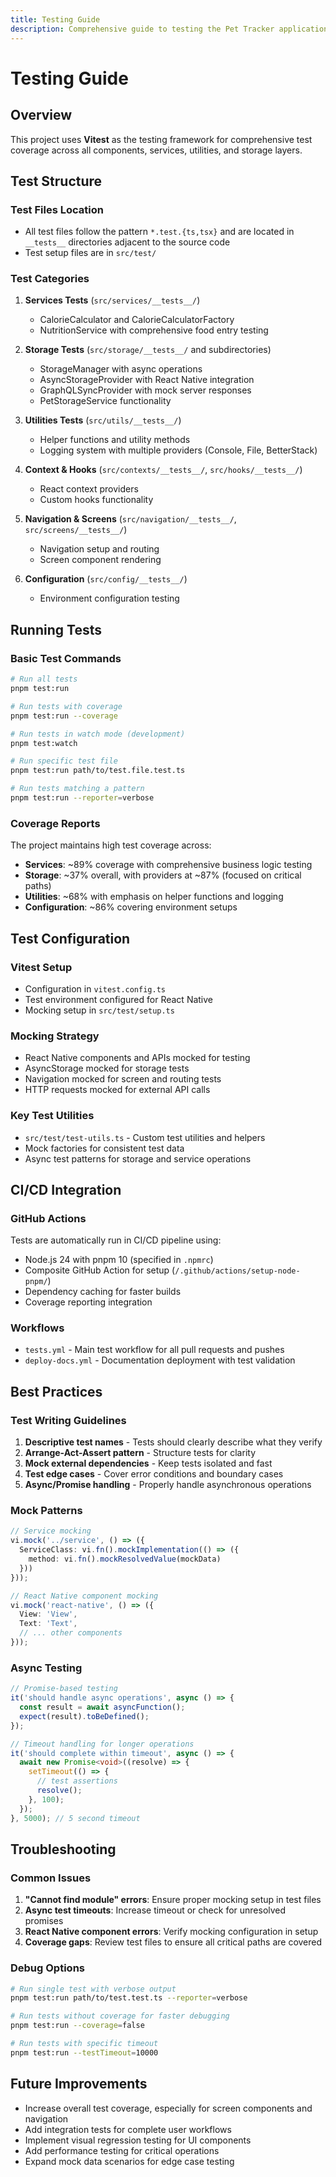 ```yaml
---
title: Testing Guide
description: Comprehensive guide to testing the Pet Tracker application
---
```


# Testing Guide

## Overview

This project uses **Vitest** as the testing framework for comprehensive test coverage across all components, services, utilities, and storage layers.

## Test Structure

### Test Files Location
- All test files follow the pattern `*.test.{ts,tsx}` and are located in `__tests__` directories adjacent to the source code
- Test setup files are in `src/test/`

### Test Categories

1. **Services Tests** (`src/services/__tests__/`)
   - CalorieCalculator and CalorieCalculatorFactory
   - NutritionService with comprehensive food entry testing

2. **Storage Tests** (`src/storage/__tests__/` and subdirectories)
   - StorageManager with async operations
   - AsyncStorageProvider with React Native integration
   - GraphQLSyncProvider with mock server responses
   - PetStorageService functionality

3. **Utilities Tests** (`src/utils/__tests__/`)
   - Helper functions and utility methods
   - Logging system with multiple providers (Console, File, BetterStack)

4. **Context & Hooks** (`src/contexts/__tests__/`, `src/hooks/__tests__/`)
   - React context providers
   - Custom hooks functionality

5. **Navigation & Screens** (`src/navigation/__tests__/`, `src/screens/__tests__/`)
   - Navigation setup and routing
   - Screen component rendering

6. **Configuration** (`src/config/__tests__/`)
   - Environment configuration testing

## Running Tests

### Basic Test Commands

```bash
# Run all tests
pnpm test:run

# Run tests with coverage
pnpm test:run --coverage

# Run tests in watch mode (development)
pnpm test:watch

# Run specific test file
pnpm test:run path/to/test.file.test.ts

# Run tests matching a pattern
pnpm test:run --reporter=verbose
```

### Coverage Reports

The project maintains high test coverage across:
- **Services**: ~89% coverage with comprehensive business logic testing
- **Storage**: ~37% overall, with providers at ~87% (focused on critical paths)
- **Utilities**: ~68% with emphasis on helper functions and logging
- **Configuration**: ~86% covering environment setups

## Test Configuration

### Vitest Setup
- Configuration in `vitest.config.ts`
- Test environment configured for React Native
- Mocking setup in `src/test/setup.ts`

### Mocking Strategy
- React Native components and APIs mocked for testing
- AsyncStorage mocked for storage tests
- Navigation mocked for screen and routing tests
- HTTP requests mocked for external API calls

### Key Test Utilities
- `src/test/test-utils.ts` - Custom test utilities and helpers
- Mock factories for consistent test data
- Async test patterns for storage and service operations

## CI/CD Integration

### GitHub Actions
Tests are automatically run in CI/CD pipeline using:
- Node.js 24 with pnpm 10 (specified in `.npmrc`)
- Composite GitHub Action for setup (`/.github/actions/setup-node-pnpm/`)
- Dependency caching for faster builds
- Coverage reporting integration

### Workflows
- `tests.yml` - Main test workflow for all pull requests and pushes
- `deploy-docs.yml` - Documentation deployment with test validation

## Best Practices

### Test Writing Guidelines
1. **Descriptive test names** - Tests should clearly describe what they verify
2. **Arrange-Act-Assert pattern** - Structure tests for clarity
3. **Mock external dependencies** - Keep tests isolated and fast
4. **Test edge cases** - Cover error conditions and boundary cases
5. **Async/Promise handling** - Properly handle asynchronous operations

### Mock Patterns
```typescript
// Service mocking
vi.mock('../service', () => ({
  ServiceClass: vi.fn().mockImplementation(() => ({
    method: vi.fn().mockResolvedValue(mockData)
  }))
}));

// React Native component mocking
vi.mock('react-native', () => ({
  View: 'View',
  Text: 'Text',
  // ... other components
}));
```

### Async Testing
```typescript
// Promise-based testing
it('should handle async operations', async () => {
  const result = await asyncFunction();
  expect(result).toBeDefined();
});

// Timeout handling for longer operations
it('should complete within timeout', async () => {
  await new Promise<void>((resolve) => {
    setTimeout(() => {
      // test assertions
      resolve();
    }, 100);
  });
}, 5000); // 5 second timeout
```

## Troubleshooting

### Common Issues

1. **"Cannot find module" errors**: Ensure proper mocking setup in test files
2. **Async test timeouts**: Increase timeout or check for unresolved promises
3. **React Native component errors**: Verify mocking configuration in setup
4. **Coverage gaps**: Review test files to ensure all critical paths are covered

### Debug Options
```bash
# Run single test with verbose output
pnpm test:run path/to/test.test.ts --reporter=verbose

# Run tests without coverage for faster debugging
pnpm test:run --coverage=false

# Run tests with specific timeout
pnpm test:run --testTimeout=10000
```

## Future Improvements

- Increase overall test coverage, especially for screen components and navigation
- Add integration tests for complete user workflows
- Implement visual regression testing for UI components
- Add performance testing for critical operations
- Expand mock data scenarios for edge case testing
